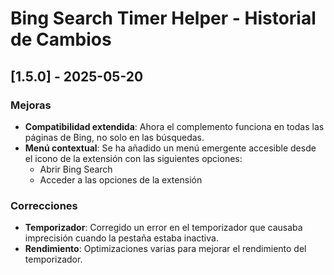 # Bing Search Timer Helper - Historial de Cambios

## [1.5.0] - 2025-05-20

### Mejoras
- **Compatibilidad extendida**: Ahora el complemento funciona en todas las páginas de Bing, no solo en las búsquedas.
- **Menú contextual**: Se ha añadido un menú emergente accesible desde el icono de la extensión con las siguientes opciones:
  - Abrir Bing Search
  - Acceder a las opciones de la extensión

### Correcciones
- **Temporizador**: Corregido un error en el temporizador que causaba imprecisión cuando la pestaña estaba inactiva.
- **Rendimiento**: Optimizaciones varias para mejorar el rendimiento del temporizador.
